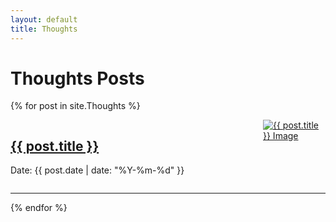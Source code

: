 ```yaml
---
layout: default
title: Thoughts
---
```


# Thoughts Posts

{% for post in site.Thoughts %}
<div style="display: flex; align-items: start;">
    <div style="flex-grow: 1;">
        <h2><a href="{{ post.url }}">{{ post.title }}</a></h2>
        <p>Date: {{ post.date | date: "%Y-%m-%d" }}</p>
    </div>
    <div>
        <a href="{{ post.url }}">
            <img src="{{ '/_imgs/' | append: post.image }}" alt="{{ post.title }} Image" style="max-width:100px; max-height:100px;" />
        </a>
    </div>
</div>
<hr>
{% endfor %}
